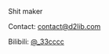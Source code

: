 Shit maker

Contact: [contact@d2lib.com](mailto:contact@d2lib.com)

Bilibili: [@_33cccc](https://b23.tv/nFADzbg)
